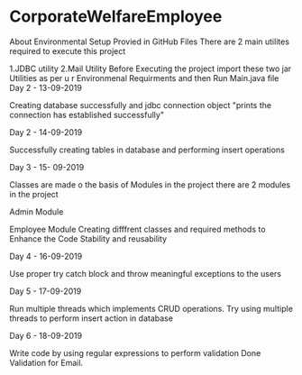 # CorporateWelfareEmployee
 About Environmental Setup Provied in GitHub Files
There are 2 main utilites required to execute this project

1.JDBC utility
2.Mail Utility Before Executing the project import these two jar Utilities as per u r Environmenal Requirments and then Run Main.java file
Day 2 - 13-09-2019

Creating database successfully and jdbc connection object "prints the connection has established successfully"

Day 2 - 14-09-2019

Successfully creating tables in database and performing insert operations

Day 3 - 15- 09-2019

Classes are made o the basis of Modules in the project there are 2 modules in the project

Admin Module

Employee Module Creating difffrent classes and required methods to Enhance the Code Stability and reusability

Day 4 - 16-09-2019

Use proper try catch block and throw meaningful exceptions to the users

Day 5 - 17-09-2019

Run multiple threads which implements CRUD operations. Try using multiple threads to perform insert action in database

Day 6 - 18-09-2019

Write code by using regular expressions to perform validation Done Validation for Email.
